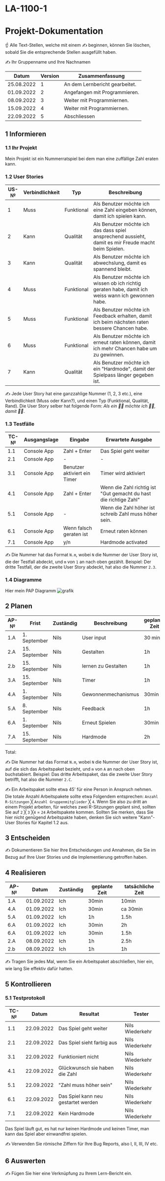 # LA-1100-1
# Projekt-Dokumentation

☝️ Alle Text-Stellen, welche mit einem ✍️ beginnen, können Sie löschen, sobald Sie die entsprechende Stellen ausgefüllt haben.

✍️ Ihr Gruppenname und Ihre Nachnamen

| Datum           | Version | Zusammenfassung                 |
| --------------- | --------|---------------------------------|
| 25.08.2022      | 1       | An dem Lernbericht gearbeitet.  |
| 01.09.2022      | 2       | Angefangen mit Programmieren.   |
| 08.09.2022      | 3       | Weiter mit Programmiernen.      |
| 15.09.2022      | 4       | Weiter mit Programmiernen.      |
| 22.09.2022      | 5       | Abschliessen                    |


## 1 Informieren

### 1.1 Ihr Projekt

Mein Projekt ist ein Nummerratspiel bei dem man eine zuffällige Zahl eraten kann.

### 1.2 User Stories

| US-№ | Verbindlichkeit | Typ            | Beschreibung                                                                                        |
| ---- | --------------- | -------------- | --------------------------------------------------------------------------------------------------- |
| 1    | Muss            |   Funktional   | Als Benutzer möchte ich eine Zahl eingeben können, damit ich spielen kann.                          |
| 2    | Kann            |   Qualität     | Als Benutzer möchte ich das dass spiel ansprechend aussieht, damit es mir Freude macht beim Spielen.|
| 3    | Kann            |   Qualität     | Als Benutzer möchte ich abwechslung, damit es spannend bleibt.                                      |
| 4    | Muss            |   Funktional   | Als Benutzer möchte ich wissen ob ich richtig geraten habe, damit ich weiss wann ich gewonnen habe. |
| 5    | Muss            |   Funktional   | Als Benutzer möchte ich Feedback erhalten, damit ich beim nächsten raten bessere Chancen habe.      |
| 6    | Muss            |   Funktional   | Als Benutzer möchte ich erneut raten können, damit ich mehr Chancen habe um zu gewinnen.            |
| 7    | Kann            |   Qualität     | Als Benutzer möchte ich ein "Hardmode", damit der Spielpass länger gegeben ist.                     |

✍️ Jede User Story hat eine ganzzahlige Nummer (1, 2, 3 etc.), eine Verbindlichkeit (Muss oder Kann?), und einen Typ (Funktional, Qualität, Rand). Die User Story selber hat folgende Form: *Als ein 🤷‍♂️ möchte ich 🤷‍♂️, damit 🤷‍♂️*.

### 1.3 Testfälle

| TC-№ | Ausgangslage | Eingabe                             | Erwartete Ausgabe                                                 |
| ---- | ------------ | ----------------------------------- | ------------------------------------------------------------------|
| 1.1  |  Console App | Zahl + Enter                        |  Das Spiel geht weiter                                            |
| 2.1  |  Console App |   -                                 |   -                                                               |
| 3.1  |  Console App |  Benutzer aktiviert ein Timer       |  Timer wird aktiviert                                             |
| 4.1  |  Console App | Zahl + Enter                        |  Wenn die Zahl richtig ist "Gut gemacht du hast die richtige Zahl"|
| 5.1  |  Console App |   -                                 |  Wenn die Zahl höher ist schreib Zahl muss höher sein.            |
| 6.1  |  Console App | Wenn falsch geraten ist             |  Erneut raten können                                              |
| 7.1  |  Console App |y/n                                  |  Hardmode activated                                               |

✍️ Die Nummer hat das Format `N.m`, wobei `N` die Nummer der User Story ist, die der Testfall abdeckt, und `m` von `1` an nach oben gezählt. Beispiel: Der dritte Testfall, der die zweite User Story abdeckt, hat also die Nummer `2.3`.

### 1.4 Diagramme
Hier mein PAP Diagramm
![grafik](https://user-images.githubusercontent.com/111046375/186598833-d2a42f8a-60e9-46dc-a9e9-b42a3efec59f.png)


## 2 Planen

| AP-№ | Frist             | Zuständig    | Beschreibung          | geplante Zeit   |
| ---- | ----------------- | -------------| --------------------- | ----------------|
| 1.A  |  1. September     |      Nils    |   User input          |     30 min      |
| 2.A  |  15. September    |      Nils    |   Gestalten           |     1h          |
| 2.b  |  15. September    |      Nils    |   lernen zu Gestalten |     1h          |
| 3.A  |  15. September    |      Nils    |   Timer               |     1h          |
| 4.A  |  1. September     |      Nils    |   Gewonnenmechanismus |     30min       |
| 5.A  |  8. September     |      Nils    |   Feedback            |     1h          |
| 6.A  |  1. September     |      Nils    |   Erneut Spielen      |     30min       |
| 7.A  |  15. September    |      Nils    |   Hardmode            |     2h          |

Total: 

✍️ Die Nummer hat das Format `N.m`, wobei `N` die Nummer der User Story ist, auf die sich das Arbeitspaket bezieht, und `m` von `A` an nach oben buchstabiert. Beispiel: Das dritte Arbeitspaket, das die zweite User Story betrifft, hat also die Nummer `2.C`.

✍️ Ein Arbeitspaket sollte etwa 45' für eine Person in Anspruch nehmen. Die totale Anzahl Arbeitspakete sollte etwa Folgendem entsprechen: `Anzahl R-Sitzungen` ╳ `Anzahl Gruppenmitglieder` ╳ `4`. Wenn Sie also zu dritt an einem Projekt arbeiten, für welches zwei R-Sitzungen geplant sind, sollten Sie auf `2` ╳ `3` ╳`4` = `24` Arbeitspakete kommen. Sollten Sie merken, dass Sie hier nicht genügend Arbeitspakte haben, denken Sie sich weitere "Kann"-User Stories für Kapitel 1.2 aus.

## 3 Entscheiden

✍️ Dokumentieren Sie hier Ihre Entscheidungen und Annahmen, die Sie im Bezug auf Ihre User Stories und die Implementierung getroffen haben.

## 4 Realisieren

| AP-№ | Datum           | Zuständig    | geplante Zeit      | tatsächliche Zeit      |
| ---- | --------------- | ------------ | ------------------ | ---------------------- |
| 1.A  | 01.09.2022      |   Ich        |    30min           |     10min              |
| 4.A  | 01.09.2022      |   Ich        |    30min           |  ca 30min              |
| 5.A  | 01.09.2022      |   Ich        |    1h              |     1.5h               |
| 6.A  | 01.09.2022      |   Ich        |    30min           |     2h                 |
| 6.A  | 01.09.2022      |   Ich        |    30min           |     1.5h               |
| 2.A  | 08.09.2022      |   Ich        |    1h              |     2.5h               |
| 2.b  | 08.09.2022      |   Ich        |    1h              |     1h                 |
✍️ Tragen Sie jedes Mal, wenn Sie ein Arbeitspaket abschließen, hier ein, wie lang Sie effektiv dafür hatten.

## 5 Kontrollieren

### 5.1 Testprotokoll

| TC-№ | Datum      | Resultat                           | Tester                |
| ---- | -----------| -----------------------------------|-----------------------|
| 1.1  | 22.09.2022 | Das Spiel geht weiter              | Nils Wiederkehr       |
| 2.1  | 22.09.2022 | Das Spiel sieht farbig aus         | Nils Wiederkehr       |
| 3.1  | 22.09.2022 | Funktioniert nicht                 | Nils Wiederkehr       |
| 4.1  | 22.09.2022 | Glückwunsch sie haben die Zahl     | Nils Wiederkehr       |
| 5.1  | 22.09.2022 | "Zahl muss höher sein"             | Nils Wiederkehr       |
| 6.1  | 22.09.2022 | Das Spiel kann neu gestartet werden| Nils Wiederkehr       |
| 7.1  | 22.09.2022 | Kein Hardmode                      | Nils Wiederkehr       |

Das Spiel läuft gut, es hat nur keinen Hardmode und keinen Timer, man kann das Spiel aber einwandfrei spielen.

✍️ Verwenden Sie römische Ziffern für Ihre Bug Reports, also I, II, III, IV etc.

## 6 Auswerten

✍️ Fügen Sie hier eine Verknüpfung zu Ihrem Lern-Bericht ein.
